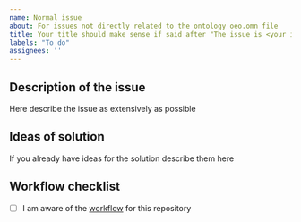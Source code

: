 ```yaml
---
name: Normal issue
about: For issues not directly related to the ontology oeo.omn file
title: Your title should make sense if said after "The issue is <your issue title>"
labels: "To do"
assignees: ''
---
```


## Description of the issue

Here describe the issue as extensively as possible

## Ideas of solution

If you already have ideas for the solution describe them here

## Workflow checklist

- [ ] I am aware of the [workflow](https://github.com/OpenEnergyPlatform/ontology/blob/dev/CONTRIBUTING.md) for this repository

